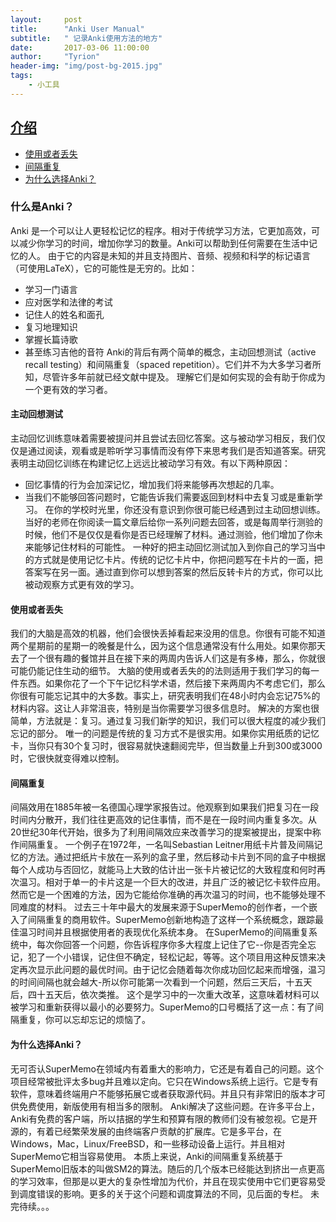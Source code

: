 ```yaml
---
layout:     post
title:      "Anki User Manual"
subtitle:   " 记录Anki使用方法的地方"
date:       2017-03-06 11:00:00
author:     "Tyrion"
header-img: "img/post-bg-2015.jpg"
tags:
    - 小工具
--- 
```

## [介绍](#什么是Anki？)
* [使用或者丢失](#使用或者丢失)
* [间隔重复](#间隔重复)
* [为什么选择Anki？](#为什么选择Anki？)
### 什么是Anki？
Anki 是一个可以让人更轻松记忆的程序。相对于传统学习方法，它更加高效，可以减少你学习的时间，增加你学习的数量。Anki可以帮助到任何需要在生活中记忆的人。
由于它的内容是未知的并且支持图片、音频、视频和科学的标记语言（可使用LaTeX），它的可能性是无穷的。比如：
* 学习一门语言
* 应对医学和法律的考试 
* 记住人的姓名和面孔
* 复习地理知识
* 掌握长篇诗歌
* 甚至练习吉他的音符
Anki的背后有两个简单的概念，主动回想测试（active recall testing）和间隔重复（spaced repetition）。它们并不为大多学习者所知，尽管许多年前就已经文献中提及。
理解它们是如何实现的会有助于你成为一个更有效的学习者。
#### 主动回想测试
主动回忆训练意味着需要被提问并且尝试去回忆答案。这与被动学习相反，我们仅仅是通过阅读，观看或是聆听学习事情而没有停下来思考我们是否知道答案。研究表明主动回忆训练在构建记忆上远远比被动学习有效。有以下两种原因：
* 回忆事情的行为会加深记忆，增加我们将来能够再次想起的几率。
* 当我们不能够回答问题时，它能告诉我们需要返回到材料中去复习或是重新学习。
在你的学校时光里，你还没有意识到你很可能已经遇到过主动回想训练。当好的老师在你阅读一篇文章后给你一系列问题去回答，或是每周举行测验的时候，他们不是仅仅是看你是否已经理解了材料。通过测验，他们增加了你未来能够记住材料的可能性。
一种好的把主动回忆测试加入到你自己的学习当中的方式就是使用记忆卡片。传统的记忆卡片中，你把问题写在卡片的一面，把答案写在另一面。通过直到你可以想到答案的然后反转卡片的方式，你可以比被动观察方式更有效的学习。
#### 使用或者丢失
我们的大脑是高效的机器，他们会很快丢掉看起来没用的信息。你很有可能不知道两个星期前的星期一的晚餐是什么，因为这个信息通常没有什么用处。如果你那天去了一个很有趣的餐馆并且在接下来的两周内告诉人们这是有多棒，那么，你就很可能仍能记住生动的细节。
大脑的使用或者丢失的的法则适用于我们学习的每一件东西。如果你花了一个下午记忆科学术语，然后接下来两周内不考虑它们，那么你很有可能忘记其中的大多数。事实上，研究表明我们在48小时内会忘记75%的材料内容。这让人非常沮丧，特别是当你需要学习很多信息时。
解决的方案也很简单，方法就是：复习。通过复习我们新学的知识，我们可以很大程度的减少我们忘记的部分。
唯一的问题是传统的复习方式不是很实用。如果你实用纸质的记忆卡，当你只有30个复习时，很容易就快速翻阅完毕，但当数量上升到300或3000时，它很快就变得难以控制。
#### 间隔重复
间隔效用在1885年被一名德国心理学家报告过。他观察到如果我们把复习在一段时间内分散开，我们往往更高效的记住事情，而不是在一段时间内重复多次。从20世纪30年代开始，很多为了利用间隔效应来改善学习的提案被提出，提案中称作间隔重复。
一个例子在1972年，一名叫Sebastian Leitner用纸卡片普及间隔记忆的方法。通过把纸片卡放在一系列的盒子里，然后移动卡片到不同的盒子中根据每个人成功与否回忆，就能马上大致的估计出一张卡片被记忆的大致程度和何时再次温习。相对于单一的卡片这是一个巨大的改进，并且广泛的被记忆卡软件应用。然而它是一个困难的方法，因为它能给你准确的再次温习的时间，也不能够处理不同难度的材料。
过去三十年中最大的发展来源于SuperMemo的创作者，一个嵌入了间隔重复的商用软件。SuperMemo创新地构造了这样一个系统概念，跟踪最佳温习时间并且根据使用者的表现优化系统本身。
在SuperMemo的间隔重复系统中，每次你回答一个问题，你告诉程序你多大程度上记住了它--你是否完全忘记，犯了一个小错误，记住但不确定，轻松记起，等等。这个项目用这种反馈来决定再次显示此问题的最优时间。由于记忆会随着每次你成功回忆起来而增强，温习的时间间隔也就会越大-所以你可能第一次看到一个问题，然后三天后，十五天后，四十五天后，依次类推。
这个是学习中的一次重大改革，这意味着材料可以被学习和重新获得以最小的必要努力。SuperMemo的口号概括了这一点：有了间隔重复，你可以忘却忘记的烦恼了。
#### 为什么选择Anki？
无可否认SuperMemo在领域内有着重大的影响力，它还是有着自己的问题。这个项目经常被批评太多bug并且难以定向。它只在Windows系统上运行。它是专有软件，意味着终端用户不能够拓展它或者获取源代码。并且只有非常旧的版本才可供免费使用，新版使用有相当多的限制。
Anki解决了这些问题。在许多平台上，Anki有免费的客户端，所以拮据的学生和预算有限的教师们没有被忽视。它是开源的，有着已经繁荣发展的由终端客户贡献的扩展库。它是多平台，在Windows，Mac，Linux/FreeBSD，和一些移动设备上运行。并且相对SuperMemo它相当容易使用。
本质上来说，Anki的间隔重复系统基于SuperMemo旧版本的叫做SM2的算法。随后的几个版本已经能达到挤出一点更高的学习效率，但那是以更大的复杂性增加为代价，并且在现实使用中它们更容易受到调度错误的影响。更多的关于这个问题和调度算法的不同，见后面的专栏。
未完待续。。。
